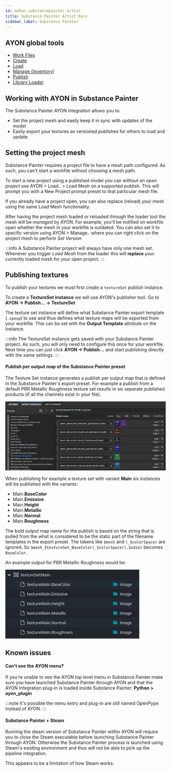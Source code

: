 ```yaml
---
id: addon_substancepainter_artist
title: Substance Painter Artist Docs
sidebar_label: Substance Painter
---
```


## AYON global tools

-   [Work Files](artist_tools_workfiles)
-   [Create](artist_tools_creator)
-   [Load](artist_tools_loader)
-   [Manage (Inventory)](artist_tools_inventory)
-   [Publish](artist_tools_publisher)
-   [Library Loader](artist_tools_library_loader)

## Working with AYON in Substance Painter

The Substance Painter AYON integration allows you to:

- Set the project mesh and easily keep it in sync with updates of the model
- Easily export your textures as versioned publishes for others to load and update.

## Setting the project mesh

Substance Painter requires a project file to have a mesh path configured.
As such, you can't start a workfile without choosing a mesh path.

To start a new project using a published model you can _without an open project_
use AYON > Load.. > Load Mesh on a supported publish. This will prompt you
with a New Project prompt preset to that particular mesh file.

If you already have a project open, you can also replace (reload) your mesh 
using the same Load Mesh functionality. 

After having the project mesh loaded or reloaded through the loader
tool the mesh will be _managed_ by AYON. For example, you'll be notified 
on workfile open whether the mesh in your workfile is outdated. You can also
set it to specific version using AYON > Manage.. where you can right click 
on the project mesh to perform _Set Version_

:::info
A Substance Painter project will always have only one mesh set. Whenever you 
trigger _Load Mesh_ from the loader this will **replace** your currently loaded 
mesh for your open project.
:::

## Publishing textures

To publish your textures we must first create a `textureSet` 
publish instance. 

To create a **TextureSet instance** we will use AYON's publisher tool. Go 
to **AYON → Publish... → TextureSet**

The texture set instance will define what Substance Painter export template (`.spexp`) to
use and thus defines what texture maps will be exported from your workfile. This
can be set with the **Output Template** attribute on the instance.

:::info
The TextureSet instance gets saved with your Substance Painter project. As such, 
you will only need to configure this once for your workfile. Next time you can
just click **AYON → Publish...** and start publishing directly with the
same settings.
:::

#### Publish per output map of the Substance Painter preset

The Texture Set instance generates a publish per output map that is defined in
the Substance Painter's export preset. For example a publish from a default
PBR Metallic Roughness texture set results in six separate published products 
(if all the channels exist in your file).

![Substance Painter PBR Metallic Roughness Export Preset](assets/substancepainter_pbrmetallicroughness_export_preset.png)

When publishing for example a texture set with variant **Main** six instances will
be published with the variants: 
- Main.**BaseColor**
- Main.**Emissive**
- Main.**Height**
- Main.**Metallic**
- Main.**Normal**
- Main.**Roughness**

The bold output map name for the publish is based on the string that is pulled
from the what is considered to be the static part of the filename templates in 
the export preset. The tokens like `$mesh` and `(_$colorSpace)` are ignored.
So `$mesh_$textureSet_BaseColor(_$colorSpace)(.$udim)` becomes `BaseColor`.

An example output for PBR Metallic Roughness would be:

![Substance Painter PBR Metallic Roughness Publish Example in Loader](assets/substancepainter_pbrmetallicroughness_published.png)

## Known issues

#### Can't see the AYON menu?

If you're unable to see the AYON top level menu in Substance Painter make
sure you have launched Substance Painter through AYON and that the AYON
Integration plug-in is loaded inside Substance Painter: **Python > ayon_plugin**

:::note
It's possible the menu entry and plug-in are still named OpenPype instead of AYON.
:::

#### Substance Painter + Steam

Running the steam version of Substance Painter within AYON will require you 
to close the Steam executable before launching Substance Painter through AYON. 
Otherwise the Substance Painter process is launched using Steam's existing 
environment and thus will not be able to pick up the pipeline integration.

This appears to be a limitation of how Steam works.